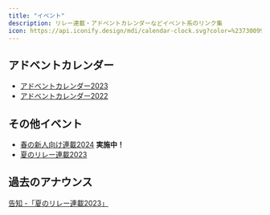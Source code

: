 ```yaml
---
title: "イベント"
description: リレー連載・アドベントカレンダーなどイベント系のリンク集
icon: https://api.iconify.design/mdi/calendar-clock.svg?color=%23730099&height=28
---
```


## アドベントカレンダー
- [アドベントカレンダー2023](/events/advent-calendar/2023/)
- [アドベントカレンダー2022](/events/advent-calendar/2022/)

## その他イベント
- [春の新人向け連載2024](/events/season/2024-spring/) **実施中！**
- [夏のリレー連載2023](/events/season/2023-summer/)

## 過去のアナウンス
[告知 -「夏のリレー連載2023」](/blogs/2023/07/19/announce-summer-relay/)
